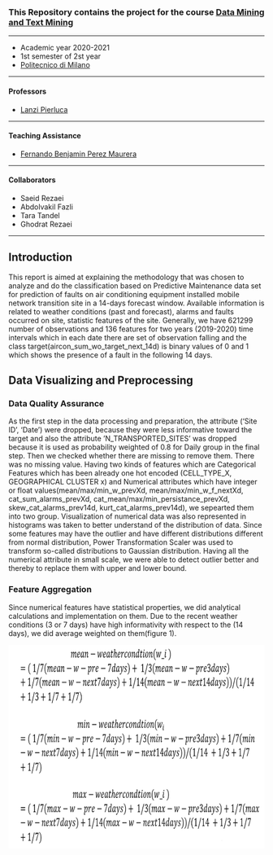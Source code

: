### This Repository contains the project for the course [Data Mining and Text Mining](https://www11.ceda.polimi.it/schedaincarico/schedaincarico/controller/scheda_pubblica/SchedaPublic.do?&evn_default=evento&c_classe=691572&polij_device_category=DESKTOP&__pj0=0&__pj1=17f53de47fb15c45b12fba90714f19a6)
________________________
- Academic year 2020-2021
- 1st semester of 2st year
- [Politecnico di Milano](https://www.polimi.it/)
________________________
#### Professors
* [Lanzi Pierluca](https://www4.ceda.polimi.it/manifesti/manifesti/controller/ricerche/RicercaPerDocentiPublic.do?evn_didattica=evento&k_doc=88664&polij_device_category=DESKTOP&__pj0=0&__pj1=f435c06e8d2aab326cc7a730bde8ad9c)
________________________
#### Teaching Assistance
* [Fernando Benjamin Perez Maurera](https://www.deib.polimi.it/eng/people/details/1189928)
________________________
#### Collaborators
* Saeid Rezaei
* Abdolvakil Fazli
* Tara Tandel
* Ghodrat Rezaei
________________________
## Introduction 

This report is aimed at explaining the methodology that was chosen to analyze and do the classification based on Predictive Maintenance data set for prediction of faults on air conditioning equipment installed mobile network transition site in a 14-days forecast window. Available information is related to weather conditions (past and forecast), alarms and faults occurred on site, statistic features of the site. Generally, we have 621299 number of observations and 136 features for two years (2019-2020) time intervals which in each date there are set of observation falling and the class target(aircon_sum_wo_target_next_14d) is binary values of 0 and 1 which shows the presence of a fault in the following 14 days.

##	Data Visualizing and Preprocessing 
### Data Quality Assurance

As the first step in the data processing and preparation, the attribute (‘Site ID’, ‘Date’) were dropped, because they were less informative toward the target and also the attribute ’N_TRANSPORTED_SITES’ was dropped because it is used as probability weighted of 0.8 for Daily group in the final step. Then we checked whether there are missing to remove them. There was no missing value.
Having two kinds of features which are Categorical Features which has been already one hot encoded (CELL_TYPE_X, GEOGRAPHICAL CLUSTER x) and Numerical attributes which have integer or float values(mean/max/min_w_prevXd, mean/max/min_w_f_nextXd, cat_sum_alarms_prevXd, cat_mean/max/min_persistance_prevXd, skew_cat_alarms_prev14d, kurt_cat_alarms_prev14d), we sepearted them into two group.
Visualization of numerical data was also represented in histograms was taken to better understand of the distribution of data. Since some features may have the outlier and have different distributions different from normal distribution, Power Transformation Scaler was used to transform so-called distributions to Gaussian distribution. Having all the numerical attribute in small scale, we were able to detect outlier better and thereby to replace them with upper and lower bound.
###	 Feature Aggregation
Since numerical features have statistical properties, we did analytical calculations and implementation on them.
Due to the recent weather conditions (3 or 7 days) have high informativity with respect to the (14 days), we did average weighted on them(figure 1).
 <p float="left">
  <img src="equation.PNG" width="700" height="400" />
</p>

